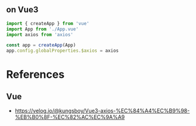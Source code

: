 ## on Vue3

```javascript
import { createApp } from 'vue'
import App from './App.vue'
import axios from 'axios'

const app = createApp(App)
app.config.globalProperties.$axios = axios
```

# References

## Vue

* https://velog.io/@kungsboy/Vue3-axios-%EC%84%A4%EC%B9%98-%EB%B0%8F-%EC%82%AC%EC%9A%A9